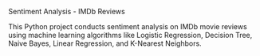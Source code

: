 Sentiment Analysis - IMDb Reviews

This Python project conducts sentiment analysis on IMDb movie reviews using machine learning algorithms like Logistic Regression, Decision Tree, Naive Bayes, Linear Regression, and K-Nearest Neighbors.
